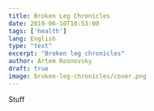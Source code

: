 ```yaml
---
title: Broken Leg Chronicles
date: 2019-06-10T10:53:00
tags: ['health']
lang: English
type: "text"
excerpt: "Broken leg chronicles"
author: Artem Rosnovsky
draft: true
image: broken-leg-chronicles/cover.png
---
```


Stuff